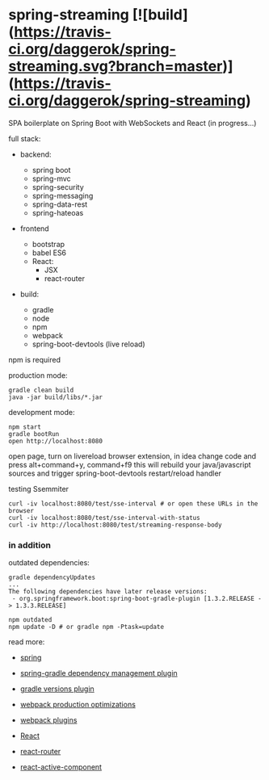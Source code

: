 spring-streaming [![build] (https://travis-ci.org/daggerok/spring-streaming.svg?branch=master)] (https://travis-ci.org/daggerok/spring-streaming) 
================

SPA boilerplate on Spring Boot with WebSockets and React (in progress...)

full stack:

- backend:
  - spring boot
  - spring-mvc
  - spring-security
  - spring-messaging
  - spring-data-rest
  - spring-hateoas

- frontend
  - bootstrap
  - babel ES6
  - React:
    - JSX
    - react-router

- build:
  - gradle
  - node
  - npm
  - webpack
  - spring-boot-devtools (live reload)

npm is required

production mode:

```shell
gradle clean build
java -jar build/libs/*.jar
```

development mode:

```shell
npm start
gradle bootRun
open http://localhost:8080
```

open page, turn on livereload browser extension, in idea change code and press alt+command+y, command+f9
this will rebuild your java/javascript sources and trigger spring-boot-devtools restart/reload handler

testing Ssemmiter
```shell
curl -iv localhost:8080/test/sse-interval # or open these URLs in the browser
curl -iv localhost:8080/test/sse-interval-with-status
curl -iv http://localhost:8080/test/streaming-response-body
```

### in addition

outdated dependencies:

```shell
gradle dependencyUpdates
...
The following dependencies have later release versions:
 - org.springframework.boot:spring-boot-gradle-plugin [1.3.2.RELEASE -> 1.3.3.RELEASE]

npm outdated
npm update -D # or gradle npm -Ptask=update
```

read more:

- [spring](https://spring.io)

- [spring-gradle dependency management plugin](https://github.com/spring-gradle-plugins/dependency-management-plugin)

- [gradle versions plugin](https://github.com/ben-manes/gradle-versions-plugin)

- [webpack production optimizations](https://github.com/webpack/docs/wiki/code-splitting)

- [webpack plugins](https://github.com/webpack/docs/wiki/list-of-plugins)

- [React](https://facebook.github.io/react/docs/getting-started.html)

- [react-router](https://github.com/reactjs/react-router)

- [react-active-component](https://github.com/insin/react-router-active-component)

